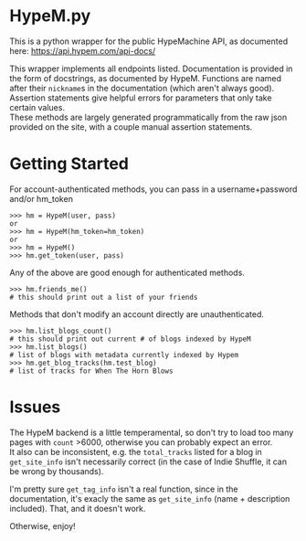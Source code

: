 # HypeM.py

This is a python wrapper for the public HypeMachine API, as documented here: <https://api.hypem.com/api-docs/>

This wrapper implements all endpoints listed. Documentation is provided in the form of docstrings, as documented by HypeM. Functions are named after their `nickname`s in the documentation (which aren't always good). Assertion statements give helpful errors for parameters that only take certain values.  
These methods are largely generated programmatically from the raw json provided on the site, with a couple manual assertion statements.

# Getting Started


For account-authenticated methods, you can pass in a username+password and/or hm_token
```
>>> hm = HypeM(user, pass)
or
>>> hm = HypeM(hm_token=hm_token)
or
>>> hm = HypeM()
>>> hm.get_token(user, pass)
```
Any of the above are good enough for authenticated methods.
```
>>> hm.friends_me()
# this should print out a list of your friends
```
Methods that don't modify an account directly are unauthenticated.
```
>>> hm.list_blogs_count()
# this should print out current # of blogs indexed by HypeM
>>> hm.list_blogs()
# list of blogs with metadata currently indexed by Hypem
>>> hm.get_blog_tracks(hm.test_blog)
# list of tracks for When The Horn Blows
```

# Issues
The HypeM backend is a little temperamental, so don't try to load too many pages with `count` >6000, otherwise you can probably expect an error.  
It also can be inconsistent, e.g. the `total_tracks` listed for a blog in `get_site_info` isn't necessarily correct (in the case of Indie Shuffle, it can be wrong by thousands).  

I'm pretty sure `get_tag_info` isn't a real function, since in the documentation, it's exacly the same as `get_site_info` (name + description included). That, and it doesn't work.  

Otherwise, enjoy!
